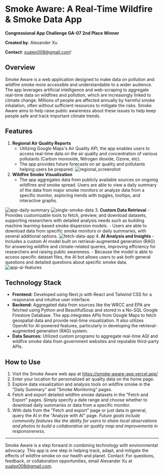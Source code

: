 # Smoke Aware: A Real-Time Wildfire & Smoke Data App
**Congressional App Challenge GA-07 2nd Place Winner**


**Created by**: Alexander Xu

**Contact**: xualex008@gmail.com!

## Overview
Smoke Aware is a web application designed to make data on pollution and wildfire smoke more accessible and understandable to a wider audience. The app leverages artificial intelligence and web-scraping to aggregate real-time data on wildfires and pollution, which are increasingly linked to climate change. 
Millions of people are affected annually by harmful smoke inhalation, often without sufficient resources to mitigate the risks. Smoke Aware aims to help raise public awareness about these issues to help keep people safe and track important climate trends.

## Features
1. **Regional Air Quality Reports**
    - Utilizing Google Maps's Air Quality API, the app enables users to access real-time data on the air quality and concentration of various pollutants (Carbon monoxide, Nitrogen dioxide, Ozone, etc).
    - The app provides future forecasts on air quality and pollutants helping users be prepared.
![regional_screenshot](https://github.com/user-attachments/assets/fee13294-4c8a-4707-918a-5f139d8efe1b)
2. **Wildfire Smoke Visualization**
    - The app aggregates data from publicly available sources on ongoing wildfires and smoke spread. Users are able to view a daily summary of the data from major smoke monitors or analyze data from a specific monitor, exploring trends with toggles, tooltips, and interactive graphs.
      
![app-daily-summary](https://github.com/user-attachments/assets/ee426929-a0df-4502-962a-9c10a2eb71df)
![single-smoke-data](https://github.com/user-attachments/assets/5048288d-794e-49b9-8eca-c4c9e365fec5)
3. **Custom Data Retrieval**
    - Provides customizable tools to fetch, preview, and download datasets, supporting researchers with detailed analysis needs such as building machine learning-based smoke dispersion models.
    - Users are able to download data from specific smoke monitors or daily summaries, with several additional options.
![fetch-data-app](https://github.com/user-attachments/assets/8dd6d792-25ca-429d-8555-0d7fdeb26cb2)
4. **AI Analysis and Insights**
    - Includes a custom AI model built on retrieval-augmented generation (RAG) for answering wildfire and climate-related queries, improving efficiency for researchers and raising public awareness.
    - Because the model is able to access specific dataset files, the AI bot allows users to ask both general questions and detailed questions about specific smoke data.
![app-ai-features](https://github.com/user-attachments/assets/ace158d7-6682-49cf-b7ad-cb6714827dc7)
## Technology Stack
- **Frontend:** Developed using Next.js with React and Tailwind CSS for a responsive and intuitive user interface. 
- **Backend:** Aggregated data from sources like the WRCC and EPA are fetched using Python and BeautifulSoup and stored in a No-SQL Google Firestore Database. The app integrates APIs from Google Maps to fetch geospatial data and provide real-time visualization. It also utilizes OpenAI for AI-powered features, particularly in developing the retrieval-augmented generation (RAG) system.
- **Data Sources:** Utilized custom programs to aggregate real-time AQI and wildfire smoke data from government websites and reputable third-party APIs. 
## How to Use
1. Visit the Smoke Aware web app at https://smoke-aware-app.vercel.app/
2. Enter your location for personalized air quality data on the home page.
3. Explore data visualization and analysis tools on wildfire smoke in the "Daily Summary" and "Smoke Monitoring" pages.
4. Fetch and export detailed wildfire smoke datasets in the "Fetch and Export" pages. Simply specify a date range and choose whether to download daily summaries or data from a specific monitor.
5. With data from the "Fetch and export" page or just data in general, query the AI in the "Analyze with AI" page.
*Future goals include community features like the ability for users to share local observations and photos to build a collaborative air quality map and improvements in responsiveness.*
---
Smoke Aware is a step forward in combining technology with environmental advocacy. This app is one step in helping track, adapt, and mitigate the effects of wildfire smoke on our health and planet.
Contact: For questions, feedback, or collaboration opportunities, email Alexander Xu at xualex008@gmail.com.

